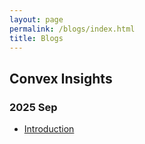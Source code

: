 ```yaml
---
layout: page
permalink: /blogs/index.html
title: Blogs
---
```


## Convex Insights

### 2025 Sep

- [Introduction](https://shadowkiller.github.io/blogs/introduction/)<br>


<br>
